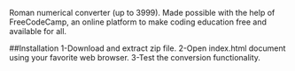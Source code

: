Roman numerical converter (up to 3999).
Made possible with the help of FreeCodeCamp, an online platform to make coding education free and available for all.

##Installation
1-Download and extract zip file.
2-Open index.html document using your favorite web browser.
3-Test the conversion functionality.
